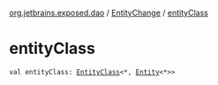 [org.jetbrains.exposed.dao](../index.md) / [EntityChange](index.md) / [entityClass](.)

# entityClass

`val entityClass: `[`EntityClass`](../-entity-class/index.md)`<*, `[`Entity`](../-entity/index.md)`<*>>`